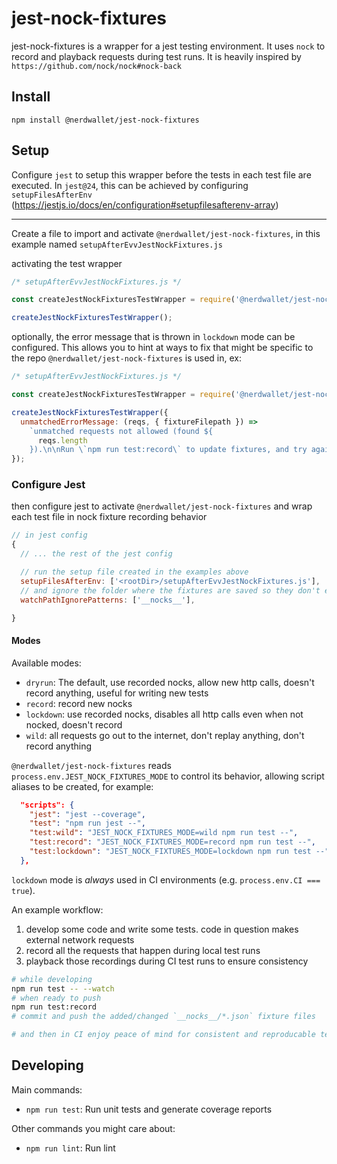 # jest-nock-fixtures

jest-nock-fixtures is a wrapper for a jest testing environment. It uses `nock` to record and playback requests during test runs.  It is heavily inspired by `https://github.com/nock/nock#nock-back`

## Install
```
npm install @nerdwallet/jest-nock-fixtures
```

## Setup

Configure `jest` to setup this wrapper before the tests in each test file are executed.  In `jest@24`, this can be achieved by configuring `setupFilesAfterEnv` (https://jestjs.io/docs/en/configuration#setupfilesafterenv-array)

---
Create a file to import and activate `@nerdwallet/jest-nock-fixtures`, in this example named `setupAfterEvvJestNockFixtures.js`

activating the test wrapper
```js
/* setupAfterEvvJestNockFixtures.js */

const createJestNockFixturesTestWrapper = require('@nerdwallet/jest-nock-fixtures');

createJestNockFixturesTestWrapper();
```

optionally, the error message that is thrown in `lockdown` mode can be configured.  This allows you to hint at ways to fix that might be specific to the repo `@nerdwallet/jest-nock-fixtures` is used in, ex:

```js
/* setupAfterEvvJestNockFixtures.js */

const createJestNockFixturesTestWrapper = require('@nerdwallet/jest-nock-fixtures');

createJestNockFixturesTestWrapper({
  unmatchedErrorMessage: (reqs, { fixtureFilepath }) =>
    `unmatched requests not allowed (found ${
      reqs.length
    }).\n\nRun \`npm run test:record\` to update fixtures, and try again.`
});
```

### Configure Jest

then configure jest to activate `@nerdwallet/jest-nock-fixtures` and wrap each test file in nock fixture recording behavior

```js
// in jest config
{
  // ... the rest of the jest config

  // run the setup file created in the examples above
  setupFilesAfterEnv: ['<rootDir>/setupAfterEvvJestNockFixtures.js'],
  // and ignore the folder where the fixtures are saved so they don't endlessly trigger re-runs in record mode
  watchPathIgnorePatterns: ['__nocks__'],

}
```

#### Modes

Available modes:
- `dryrun`: The default, use recorded nocks, allow new http calls, doesn't record anything, useful for writing new tests
- `record`: record new nocks
- `lockdown`: use recorded nocks, disables all http calls even when not nocked, doesn't record
- `wild`: all requests go out to the internet, don't replay anything, don't record anything

`@nerdwallet/jest-nock-fixtures` reads `process.env.JEST_NOCK_FIXTURES_MODE` to control its behavior, allowing script aliases to be created, for example:
```json
  "scripts": {
    "jest": "jest --coverage",
    "test": "npm run jest --",
    "test:wild": "JEST_NOCK_FIXTURES_MODE=wild npm run test --",
    "test:record": "JEST_NOCK_FIXTURES_MODE=record npm run test --",
    "test:lockdown": "JEST_NOCK_FIXTURES_MODE=lockdown npm run test --"
  },
```

`lockdown` mode is *always* used in CI environments (e.g. `process.env.CI === true`).


An example workflow:
1. develop some code and write some tests.  code in question makes external network requests
2. record all the requests that happen during local test runs
3. playback those recordings during CI test runs to ensure consistency

```sh
# while developing
npm run test -- --watch
# when ready to push
npm run test:record
# commit and push the added/changed `__nocks__/*.json` fixture files

# and then in CI enjoy peace of mind for consistent and reproducable test runs in the context of network requests
```

## Developing

Main commands:

- `npm run test`: Run unit tests and generate coverage reports

Other commands you might care about:

- `npm run lint`: Run lint
